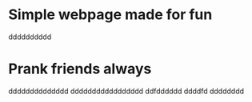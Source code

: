 # Simple webpage made for fun
dddddddddd
# Prank friends always
dddddddddddddd
ddddddddddddddddd
ddfdddddd
ddddfd
dddddddd